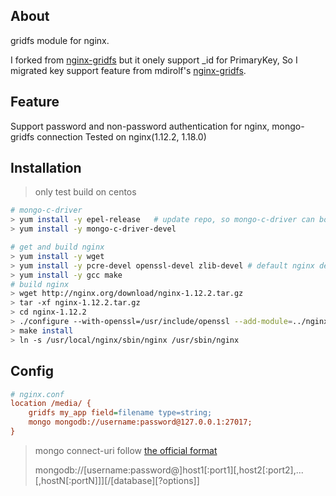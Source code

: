 ## About
gridfs module for nginx.  
>
I forked from [nginx-gridfs](https://github.com/nieoding/nginx-gridfs) but it onely support _id for PrimaryKey, So I migrated key support feature from mdirolf's 
[nginx-gridfs](https://github.com/mdirolf/nginx-gridfs.git).

## Feature
Support password and non-password authentication for nginx, mongo-gridfs connection
Tested on nginx(1.12.2, 1.18.0) 

## Installation
> only test build on centos

```bash
# mongo-c-driver
> yum install -y epel-release	# update repo, so mongo-c-driver can bo searched.
> yum install -y mongo-c-driver-devel

# get and build nginx
> yum install -y wget
> yum install -y pcre-devel openssl-devel zlib-devel # default nginx depends
> yum install -y gcc make	
# build nginx
> wget http://nginx.org/download/nginx-1.12.2.tar.gz
> tar -xf nginx-1.12.2.tar.gz
> cd nginx-1.12.2
> ./configure --with-openssl=/usr/include/openssl --add-module=../nginx-gridfs/
> make install
> ln -s /usr/local/nginx/sbin/nginx /usr/sbin/nginx
```
## Config
```ini
# nginx.conf
location /media/ {
    gridfs my_app field=filename type=string;
    mongo mongodb://username:password@127.0.0.1:27017;
}
```
> mongo connect-uri follow [the official format](https://docs.mongodb.com/manual/reference/connection-string/)
> 
> mongodb://[username:password@]host1[:port1][,host2[:port2],...[,hostN[:portN]]][/[database][?options]]

